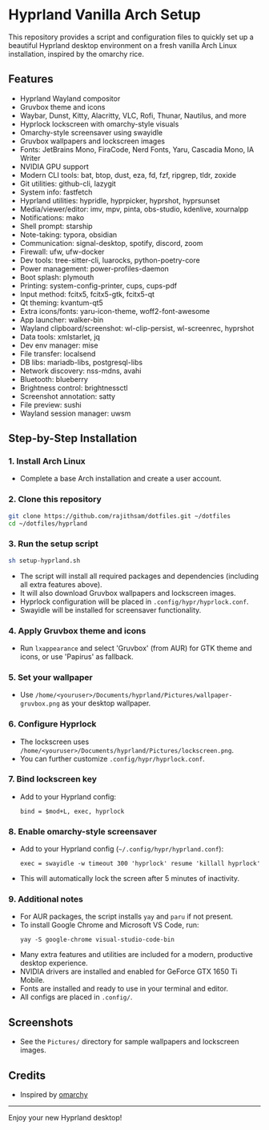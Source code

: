 # Hyprland Vanilla Arch Setup

This repository provides a script and configuration files to quickly set up a beautiful Hyprland desktop environment on a fresh vanilla Arch Linux installation, inspired by the omarchy rice.

## Features
- Hyprland Wayland compositor
- Gruvbox theme and icons
- Waybar, Dunst, Kitty, Alacritty, VLC, Rofi, Thunar, Nautilus, and more
- Hyprlock lockscreen with omarchy-style visuals
- Omarchy-style screensaver using swayidle
- Gruvbox wallpapers and lockscreen images
- Fonts: JetBrains Mono, FiraCode, Nerd Fonts, Yaru, Cascadia Mono, IA Writer
- NVIDIA GPU support
- Modern CLI tools: bat, btop, dust, eza, fd, fzf, ripgrep, tldr, zoxide
- Git utilities: github-cli, lazygit
- System info: fastfetch
- Hyprland utilities: hypridle, hyprpicker, hyprshot, hyprsunset
- Media/viewer/editor: imv, mpv, pinta, obs-studio, kdenlive, xournalpp
- Notifications: mako
- Shell prompt: starship
- Note-taking: typora, obsidian
- Communication: signal-desktop, spotify, discord, zoom
- Firewall: ufw, ufw-docker
- Dev tools: tree-sitter-cli, luarocks, python-poetry-core
- Power management: power-profiles-daemon
- Boot splash: plymouth
- Printing: system-config-printer, cups, cups-pdf
- Input method: fcitx5, fcitx5-gtk, fcitx5-qt
- Qt theming: kvantum-qt5
- Extra icons/fonts: yaru-icon-theme, woff2-font-awesome
- App launcher: walker-bin
- Wayland clipboard/screenshot: wl-clip-persist, wl-screenrec, hyprshot
- Data tools: xmlstarlet, jq
- Dev env manager: mise
- File transfer: localsend
- DB libs: mariadb-libs, postgresql-libs
- Network discovery: nss-mdns, avahi
- Bluetooth: blueberry
- Brightness control: brightnessctl
- Screenshot annotation: satty
- File preview: sushi
- Wayland session manager: uwsm

## Step-by-Step Installation

### 1. Install Arch Linux
- Complete a base Arch installation and create a user account.

### 2. Clone this repository
```sh
git clone https://github.com/rajithsam/dotfiles.git ~/dotfiles
cd ~/dotfiles/hyprland
```

### 3. Run the setup script
```sh
sh setup-hyprland.sh
```
- The script will install all required packages and dependencies (including all extra features above).
- It will also download Gruvbox wallpapers and lockscreen images.
- Hyprlock configuration will be placed in `.config/hypr/hyprlock.conf`.
- Swayidle will be installed for screensaver functionality.

### 4. Apply Gruvbox theme and icons
- Run `lxappearance` and select 'Gruvbox' (from AUR) for GTK theme and icons, or use 'Papirus' as fallback.

### 5. Set your wallpaper
- Use `/home/<youruser>/Documents/hyprland/Pictures/wallpaper-gruvbox.png` as your desktop wallpaper.

### 6. Configure Hyprlock
- The lockscreen uses `/home/<youruser>/Documents/hyprland/Pictures/lockscreen.png`.
- You can further customize `.config/hypr/hyprlock.conf`.

### 7. Bind lockscreen key
- Add to your Hyprland config:
  ```
  bind = $mod+L, exec, hyprlock
  ```

### 8. Enable omarchy-style screensaver
- Add to your Hyprland config (`~/.config/hypr/hyprland.conf`):
  ```
  exec = swayidle -w timeout 300 'hyprlock' resume 'killall hyprlock'
  ```
- This will automatically lock the screen after 5 minutes of inactivity.

### 9. Additional notes
- For AUR packages, the script installs `yay` and `paru` if not present.
- To install Google Chrome and Microsoft VS Code, run:
  ```
  yay -S google-chrome visual-studio-code-bin
  ```
- Many extra features and utilities are included for a modern, productive desktop experience.
- NVIDIA drivers are installed and enabled for GeForce GTX 1650 Ti Mobile.
- Fonts are installed and ready to use in your terminal and editor.
- All configs are placed in `.config/`.

## Screenshots
- See the `Pictures/` directory for sample wallpapers and lockscreen images.

## Credits
- Inspired by [omarchy](https://github.com/basecamp/omarchy)

---
Enjoy your new Hyprland desktop!
